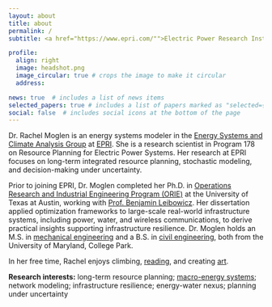 ```yaml
---
layout: about
title: about
permalink: /
subtitle: <a href="https://www.epri.com/"">Electric Power Research Institute (EPRI)</a>

profile:
  align: right
  image: headshot.png
  image_circular: true # crops the image to make it circular
  address: 

news: true  # includes a list of news items
selected_papers: true # includes a list of papers marked as "selected={true}"
social: false  # includes social icons at the bottom of the page
---
```


Dr. Rachel Moglen is an energy systems modeler in the [Energy Systems and Climate Analysis Group](https://esca.epri.com/index.html) at [EPRI](https://www.epri.com/). She is a research scientist in Program 178 on Resource Planning for Electric Power Systems. Her research at EPRI focuses on long-term integrated resource planning, stochastic modeling, and decision-making under uncertainty.

Prior to joining EPRI, Dr. Moglen completed her Ph.D. in [Operations Research and Industrial Engineering Program (ORIE)](https://www.orie.utexas.edu/) at the University of Texas at Austin, working with [Prof. Benjamin Leibowicz](https://sites.utexas.edu/leibowicz/). Her dissertation applied optimization frameworks to large-scale real-world infrastructure systems, including power, water, and wireless communications, to derive practical insights supporting infrastructure resilience. Dr. Moglen holds an M.S. in [mechanical engineering](https://enme.umd.edu/) and a B.S. in [civil engineering](https://cee.umd.edu/), both from the University of Maryland, College Park.

In her free time, Rachel enjoys climbing, [reading](https://www.goodreads.com/rachelmoglen), and creating [art](https://rmoglen.github.io/art/). 


**Research interests:** long-term resource planning; [macro-energy systems](https://www.macroenergysystems.org/); network modeling; infrastructure resilience; energy-water nexus; planning under uncertainty
